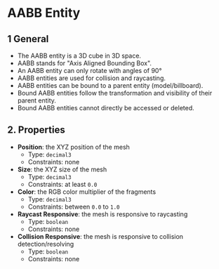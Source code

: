 # AABB Entity

## 1 General

- The AABB entity is a 3D cube in 3D space.
- AABB stands for "Axis Aligned Bounding Box".
- An AABB entity can only rotate with angles of 90&deg;
- AABB entities are used for collision and raycasting.
- AABB entities can be bound to a parent entity (model/billboard).
- Bound AABB entities follow the transformation and visibility of their parent entity.
- Bound AABB entities cannot directly be accessed or deleted.

## 2. Properties

- **Position**: the XYZ position of the mesh
  - Type: `decimal3`
  - Constraints: none
- **Size**: the XYZ size of the mesh
  - Type: `decimal3`
  - Constraints: at least `0.0`
- **Color**: the RGB color multiplier of the fragments
  - Type: `decimal3`
  - Constraints: between `0.0` to `1.0`
- **Raycast Responsive**: the mesh is responsive to raycasting
  - Type: `boolean`
  - Constraints: none
- **Collision Responsive**: the mesh is responsive to collision detection/resolving
  - Type: `boolean`
  - Constraints: none

